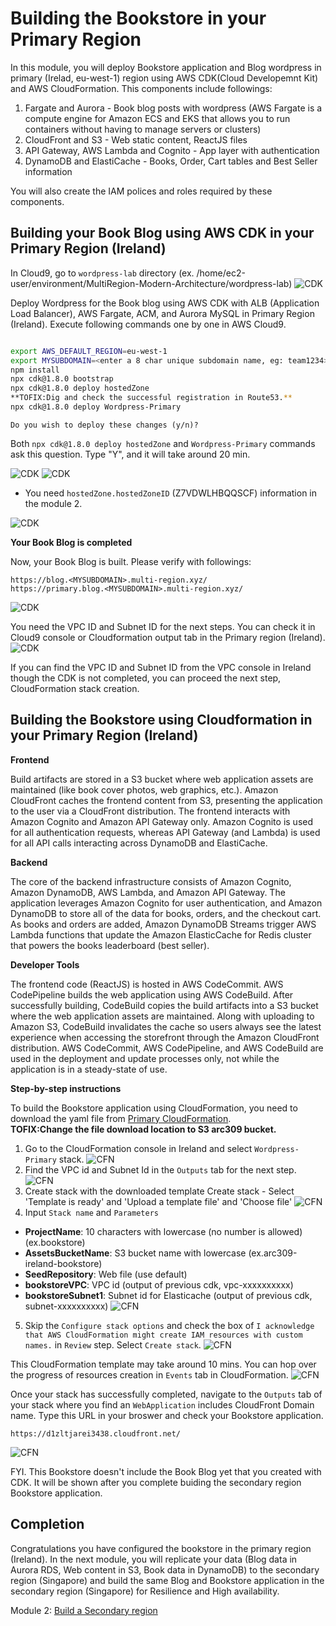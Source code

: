 # Building the Bookstore in your Primary Region

In this module, you will deploy Bookstore application and Blog wordpress in primary (Irelad, eu-west-1) region using AWS CDK(Cloud Developemnt Kit) and AWS CloudFormation. This components include followings:
1. Fargate and Aurora - Book blog posts with wordpress (AWS Fargate is a compute engine for Amazon ECS and EKS that allows you to run containers without having to manage servers or clusters)
2. CloudFront and S3 - Web static content, ReactJS files
3. API Gateway, AWS Lambda and Cognito - App layer with authentication
4. DynamoDB and ElastiCache - Books, Order, Cart tables and Best Seller information

You will also create the IAM polices and roles required by these components.

## Building your Book Blog using AWS CDK in your Primary Region (Ireland)

In Cloud9, go to `wordpress-lab` directory 
(ex. /home/ec2-user/environment/MultiRegion-Modern-Architecture/wordpress-lab)
![CDK](../images/01-cdk-01.png)

Deploy Wordpress for the Book blog using AWS CDK with ALB (Application Load Balancer), AWS Fargate, ACM, and Aurora MySQL in Primary Region (Ireland). Execute following commands one by one in AWS Cloud9.

```bash

export AWS_DEFAULT_REGION=eu-west-1
export MYSUBDOMAIN=<enter a 8 char unique subdomain name, eg: team1234>
npm install
npx cdk@1.8.0 bootstrap
npx cdk@1.8.0 deploy hostedZone
**TOFIX:Dig and check the successful registration in Route53.**
npx cdk@1.8.0 deploy Wordpress-Primary

```

```
Do you wish to deploy these changes (y/n)? 
```
Both `npx cdk@1.8.0 deploy hostedZone` and `Wordpress-Primary` commands ask this question. Type "Y", and it 
will take around 20 min.

![CDK](../images/01-cdk-02.png)
![CDK](../images/01-cdk-03.png)
* You need `hostedZone.hostedZoneID` (Z7VDWLHBQQSCF) information in the module 2.

![CDK](../images/01-cdk-04.png)

**Your Book Blog is completed**

Now, your Book Blog is built. Please verify with followings:
```
https://blog.<MYSUBDOMAIN>.multi-region.xyz/
https://primary.blog.<MYSUBDOMAIN>.multi-region.xyz/

```
![CDK](../images/01-cdk-05.png)

You need the VPC ID and Subnet ID for the next steps. You can check it in Cloud9 console or Cloudformation output tab in the Primary region (Ireland).
![CDK](../images/01-cdk-06.png)

If you can find the VPC ID and Subnet ID from the VPC console in Ireland though the CDK is not completed, you can proceed the next step, CloudFormation stack creation.

## Building the Bookstore using Cloudformation in your Primary Region (Ireland)

**Frontend**

Build artifacts are stored in a S3 bucket where web application assets are maintained (like book cover photos, web graphics, etc.). Amazon CloudFront caches the frontend content from S3, presenting the application to the user via a CloudFront distribution. The frontend interacts with Amazon Cognito and Amazon API Gateway only. Amazon Cognito is used for all authentication requests, whereas API Gateway (and Lambda) is used for all API calls interacting across DynamoDB and ElastiCache. 

**Backend**

The core of the backend infrastructure consists of Amazon Cognito, Amazon DynamoDB, AWS Lambda, and Amazon API Gateway. The application leverages Amazon Cognito for user authentication, and Amazon DynamoDB to store all of the data for books, orders, and the checkout cart. As books and orders are added, Amazon DynamoDB Streams trigger AWS Lambda functions that update the Amazon ElasticCache for Redis cluster that powers the books leaderboard (best seller). 

<!-- ### AWS Lambda

AWS Lambda is used in a few different places to run the application, as shown in the architecture diagram.  The important Lambda functions that are deployed as part of the template are shown below, and available in the [functions](/functions) folder.  In the cases where the response fields are blank, the application will return a statusCode 200 or 500 for success or failure, respectively. -->

<!-- ### Amazon ElastiCache for Redis

Amazon ElastiCache for Redis is used to provide the best sellers/leaderboard functionality.  In other words, the books that are the most ordered will be shown dynamically at the top of the best sellers list. 

For the purposes of creating the leaderboard, the AWS Bookstore Demo App utilized [ZINCRBY](https://redis.io/commands/zincrby), which *“Increments the score of member in the sorted set stored at key byincrement. If member does not exist in the sorted set, it is added with increment as its score (as if its previous score was 0.0). If key does not exist, a new sorted set with the specified member as its sole member is created.”*

The information to populate the leaderboard is provided from DynamoDB via DynamoDB Streams.  Whenever an order is placed (and subsequently created in the **Orders** table), this is streamed to Lambda, which updates the cache in ElastiCache for Redis.  The Lambda function used to pass this information is **UpdateBestSellers**.  -->

<!-- ### Amazon CloudFront and Amazon S3

Amazon CloudFront hosts the web application frontend that users interface with.  This includes web assets like pages and images.  For demo purposes, CloudFormation pulls these resources from S3. -->

**Developer Tools**

The frontend code (ReactJS) is hosted in AWS CodeCommit. AWS CodePipeline builds the web application using AWS CodeBuild. After successfully building, CodeBuild copies the build artifacts into a S3 bucket where the web application assets are maintained. Along with uploading to Amazon S3, CodeBuild invalidates the cache so users always see the latest experience when accessing the storefront through the Amazon CloudFront distribution.  AWS CodeCommit, AWS CodePipeline, and AWS CodeBuild are used in the deployment and update processes only, not while the application is in a steady-state of use.

<!-- ![Developer Tools Diagram](assets/readmeImages/DeveloperTools.png) -->

**Step-by-step instructions**

To build the Bookstore application using CloudFormation, you need to download the yaml file from [Primary CloudFormation](https://github.com/enghwa/MultiRegion-Modern-Architecture/blob/master/1_PrimaryRegion/arc309_primary.yaml).  
**TOFIX:Change the file download location to S3 arc309 bucket.**

1. Go to the CloudFormation console in Ireland and select `Wordpress-Primary` stack.
![CFN](../images/01-cfn-01.png)
2. Find the VPC id and Subnet Id in the `Outputs` tab for the next step.
![CFN](../images/01-cfn-02.png)
3. Create stack with the downloaded template
Create stack - Select 'Template is ready' and 'Upload a template file' and 'Choose file'
![CFN](../images/01-cfn-03.png)
4. Input `Stack name` and `Parameters`
* **ProjectName**: 10 characters with lowercase (no number is allowed) (ex.bookstore)
* **AssetsBucketName**: S3 bucket name with lowercase (ex.arc309-ireland-bookstore)
* **SeedRepository**: Web file (use default)
* **bookstoreVPC**: VPC id (output of previous cdk, vpc-xxxxxxxxxx)
* **bookstoreSubnet1**: Subnet id for Elasticache (output of previous cdk, subnet-xxxxxxxxxx)
![CFN](../images/01-cfn-04.png)
5. Skip the `Configure stack options` and check the box of `I acknowledge that AWS CloudFormation might create IAM resources with custom names.` in `Review` step. Select `Create stack`.
![CFN](../images/01-cfn-05.png)

This CloudFormation template may take around 10 mins. You can hop over the progress of resources creation in `Events` tab in CloudFormation. 
![CFN](../images/01-cfn-06.png)

Once your stack has successfully completed, navigate to the `Outputs` tab of your stack
where you find an `WebApplication` includes CloudFront Domain name. Type this URL in your broswer and check your Bookstore application.

```
https://d1zltjarei3438.cloudfront.net/
```
![CFN](../images/01-cfn-07.png)

FYI. This Bookstore doesn't include the Book Blog yet that you created with CDK. It will be shown after you complete buiding the secondary region Bookstore application.

## Completion

Congratulations you have configured the bookstore in the primary region (Ireland). In the next module, you will replicate your data (Blog data in Aurora RDS, Web content in S3, Book data in DynamoDB) to the secondary region (Singapore) and build the same Blog and Bookstore application in the secondary region (Singapore) for Resilience and High availability. 

Module 2: [Build a Secondary region](../2_SecondaryRegion/README.md)
